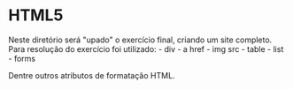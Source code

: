 # HTML5
 
Neste diretório será "upado" o exercício final, criando um site completo.
Para resolução do exercício foi utilizado:
    - div
    - a href
    - img src
    - table
    - list
    - forms

Dentre outros atributos de formatação HTML.